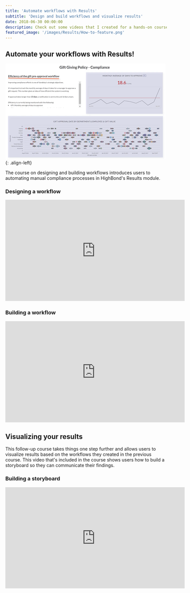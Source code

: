 ```yaml
---
title: 'Automate workflows with Results'
subtitle: 'Design and build workflows and visualize results'
date: 2018-06-30 00:00:00
description: Check out some videos that I created for a hands-on course on designing and building workflows and visualizing results. 
featured_image: '/images/Results/How-to-feature.png'
---
```


## Automate your workflows with Results!

![Storyboard image](/images/Results/Storyboarding.png){: .align-left}

The course on designing and building workflows introduces users to automating manual compliance processes in HighBond's Results module.

### Designing a workflow
<iframe width="560" height="315" src="https://www.youtube.com/embed/1AksJ0kVlL8" frameborder="0" allow="accelerometer; autoplay; clipboard-write; encrypted-media; gyroscope; picture-in-picture" allowfullscreen></iframe>

### Building a workflow
<iframe width="560" height="315" src="https://www.youtube.com/embed/-0zyHgrE3jQ" frameborder="0" allow="accelerometer; autoplay; clipboard-write; encrypted-media; gyroscope; picture-in-picture" allowfullscreen></iframe>

## Visualizing your results

This follow-up course takes things one step further and allows users to visualize results based on the workflows they created in the previous course. This video that's included in the course shows users how to build a storyboard so they can communicate their findings.

### Building a storyboard

<iframe width="560" height="315" src="https://www.youtube.com/embed/MFiVON1A_Qw" frameborder="0" allow="accelerometer; autoplay; clipboard-write; encrypted-media; gyroscope; picture-in-picture" allowfullscreen></iframe>
